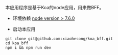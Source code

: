 本应用程序是基于Koa的node应用，用来做BFF。

- 环境依赖
  [node version > 7.6.0](https://github.com/koajs/koa#installation)

- 启动本应用

```shell
git clone git@github.com:xiaohesong/koa_bff.git
cd koa_bff
npm i && npm run dev
```